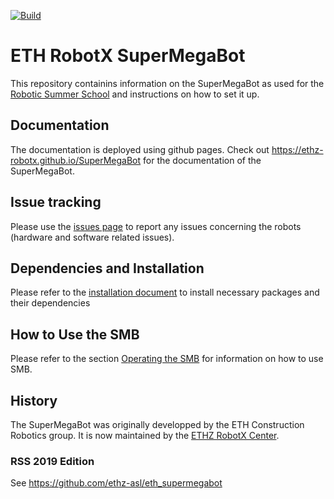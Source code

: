 [![Build](https://github.com/ETHZ-RobotX/SuperMegaBot/workflows/build/badge.svg)](https://github.com/ETHZ-RobotX/SuperMegaBot/actions/workflows/build.yml)
# ETH RobotX SuperMegaBot
This repository containins information on the SuperMegaBot as used for the [Robotic Summer School](https://center-for-robotics.ethz.ch/education/summer-school.html) and instructions on how to set it up.

## Documentation
The documentation is deployed using github pages. Check out https://ethz-robotx.github.io/SuperMegaBot for the documentation of the SuperMegaBot.

## Issue tracking
Please use the [issues page](https://github.com/ETHZ-RobotX/SuperMegaBot/issues) to report any issues concerning the robots (hardware and software related issues). 

## Dependencies and Installation
Please refer to the [installation document](/docs/core-software/installation_core.md) to install necessary packages and their dependencies

## How to Use the SMB
Please refer to the section [Operating the SMB](/docs/robot-operation/index.md) for information on how to use SMB.  

## History
The SuperMegaBot was originally developped by the ETH Construction Robotics group. It is now maintained by the [ETHZ RobotX Center](https://center-for-robotics.ethz.ch/).

### RSS 2019 Edition
See https://github.com/ethz-asl/eth_supermegabot
